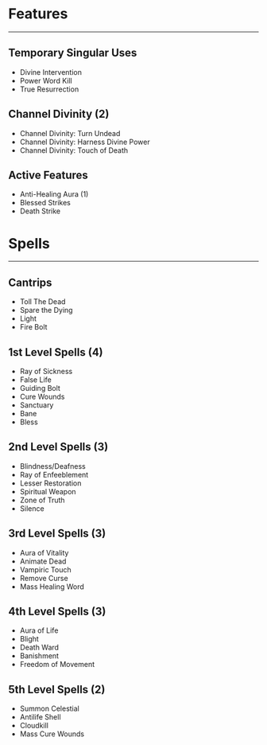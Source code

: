 # Features
---
## Temporary Singular Uses
- Divine Intervention
- Power Word Kill
- True Resurrection
## Channel Divinity (2)
- Channel Divinity: Turn Undead
- Channel Divinity: Harness Divine Power
- Channel Divinity: Touch of Death
## Active Features
- Anti-Healing Aura (1)
- Blessed Strikes
- Death Strike
# Spells
---
## Cantrips
- Toll The Dead
- Spare the Dying
- Light
- Fire Bolt
## 1st Level Spells (4)
- Ray of Sickness
- False Life
- Guiding Bolt
- Cure Wounds
- Sanctuary
- Bane
- Bless
## 2nd Level Spells (3)
- Blindness/Deafness
- Ray of Enfeeblement
- Lesser Restoration
- Spiritual Weapon
- Zone of Truth
- Silence
## 3rd Level Spells (3)
- Aura of Vitality
- Animate Dead
- Vampiric Touch
- Remove Curse
- Mass Healing Word
## 4th Level Spells (3)
- Aura of Life
- Blight
- Death Ward
- Banishment
- Freedom of Movement
## 5th Level Spells (2)
- Summon Celestial
- Antilife Shell
- Cloudkill
- Mass Cure Wounds